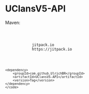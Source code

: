 # UClansV5-API

Maven:

<code>
		<repositories>
		<repository>
		    <id>jitpack.io</id>
		    <url>https://jitpack.io</url>
		</repository>
	</repositories>

	<dependency>
	    <groupId>com.github.UlrichBR</groupId>
	    <artifactId>UClansV5-API</artifactId>
	    <version>Tag</version>
	</dependency>
	</code>
